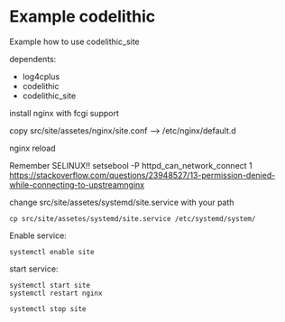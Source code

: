 # Example codelithic
Example how to use codelithic_site

dependents: 
* log4cplus 
* codelithic 
* codelithic_site

install nginx with fcgi support

copy src/site/assetes/nginx/site.conf --> /etc/nginx/default.d 

nginx reload

Remember SELINUX!!
setsebool -P httpd_can_network_connect 1
https://stackoverflow.com/questions/23948527/13-permission-denied-while-connecting-to-upstreamnginx

change src/site/assetes/systemd/site.service with your path
```
cp src/site/assetes/systemd/site.service /etc/systemd/system/
```
Enable service:
```
systemctl enable site
```
start service:
```
systemctl start site
systemctl restart nginx
```
```
systemctl stop site
```


